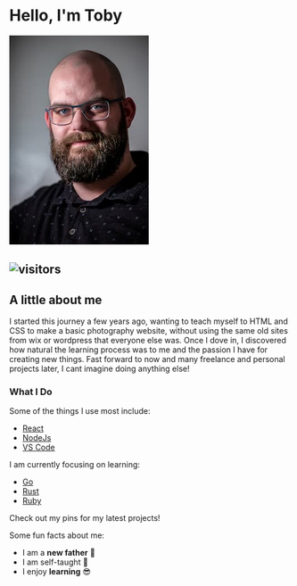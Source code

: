 # Hello, I'm Toby

![ ](./headshot.jpg)

<!-- ## ![visitors](https://visitor-badge.glitch.me/badge?page_id=lrth06&left_color=green&right_color=blue) -->
## ![visitors](https://view-counter.tobyhagan.com/?user=lrth06&base=21252b&accent=2d333b)

## A little about me

I started this journey a few years ago, wanting to teach myself to HTML and CSS to make a basic photography website, without using the same old sites from wix or wordpress that everyone else was. Once I dove in, I discovered how natural the learning process was to me and the passion I have for creating new things. Fast forward to now and many freelance and personal projects later, I cant imagine doing anything else!

### What I Do

Some of the things I use most include:

- [React](https://github.com/facebook/react)
- [NodeJs](https://github.com/nodejs/node)
- [VS Code](https://github.com/microsoft/vscode)

I am currently focusing on learning:

- [Go](https://github.com/golang/go)
- [Rust](https://github.com/rust-lang/rust)
- [Ruby](https://github.com/ruby/ruby)

Check out my pins for my latest projects!

Some fun facts about me:

- I am a **new father** :baby:
- I am self-taught :muscle:
- I enjoy **learning** :sunglasses:
